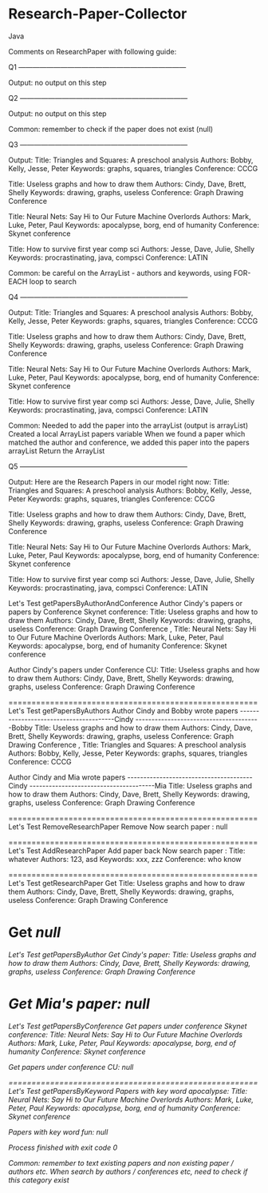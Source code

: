 # Research-Paper-Collector
Java

Comments on ResearchPaper with following guide:


Q1 ————————————————————————

Output: no output on this step

Q2 ————————————————————————

Output: no output on this step

Common: remember to check if the paper does not exist (null)

Q3 ————————————————————————

Output:
Title:      Triangles and Squares: A preschool analysis
Authors:    Bobby, Kelly, Jesse, Peter 
Keywords:   graphs, squares, triangles 
Conference: CCCG

Title:      Useless graphs and how to draw them
Authors:    Cindy, Dave, Brett, Shelly 
Keywords:   drawing, graphs, useless 
Conference: Graph Drawing Conference

Title:      Neural Nets: Say Hi to Our Future Machine Overlords
Authors:    Mark, Luke, Peter, Paul 
Keywords:   apocalypse, borg, end of humanity 
Conference: Skynet conference

Title:      How to survive first year comp sci
Authors:    Jesse, Dave, Julie, Shelly 
Keywords:   procrastinating, java, compsci 
Conference: LATIN

Common: be careful on the ArrayList - authors and keywords, using FOR-EACH loop to search


Q4 ————————————————————————

Output: 
Title:      Triangles and Squares: A preschool analysis
Authors:    Bobby, Kelly, Jesse, Peter 
Keywords:   graphs, squares, triangles 
Conference: CCCG

Title:      Useless graphs and how to draw them
Authors:    Cindy, Dave, Brett, Shelly 
Keywords:   drawing, graphs, useless 
Conference: Graph Drawing Conference

Title:      Neural Nets: Say Hi to Our Future Machine Overlords
Authors:    Mark, Luke, Peter, Paul 
Keywords:   apocalypse, borg, end of humanity 
Conference: Skynet conference

Title:      How to survive first year comp sci
Authors:    Jesse, Dave, Julie, Shelly 
Keywords:   procrastinating, java, compsci 
Conference: LATIN

Common: 
Needed to add the paper into the arrayList (output is arrayList)
Created a local ArrayList<ResearchPaper> papers variable
When we found a paper which matched the author and conference, we added this paper into the papers arrayList
Return the ArrayList 


Q5 ————————————————————————

Output:
Here are the Research Papers in our model right now: 
Title:      Triangles and Squares: A preschool analysis
Authors:    Bobby, Kelly, Jesse, Peter 
Keywords:   graphs, squares, triangles 
Conference: CCCG

Title:      Useless graphs and how to draw them
Authors:    Cindy, Dave, Brett, Shelly 
Keywords:   drawing, graphs, useless 
Conference: Graph Drawing Conference

Title:      Neural Nets: Say Hi to Our Future Machine Overlords
Authors:    Mark, Luke, Peter, Paul 
Keywords:   apocalypse, borg, end of humanity 
Conference: Skynet conference

Title:      How to survive first year comp sci
Authors:    Jesse, Dave, Julie, Shelly 
Keywords:   procrastinating, java, compsci 
Conference: LATIN

Let's Test getPapersByAuthorAndConference
Author Cindy's papers or papers by Conference Skynet conference: 
Title:      Useless graphs and how to draw them
Authors:    Cindy, Dave, Brett, Shelly 
Keywords:   drawing, graphs, useless 
Conference: Graph Drawing Conference
, Title:      Neural Nets: Say Hi to Our Future Machine Overlords
Authors:    Mark, Luke, Peter, Paul 
Keywords:   apocalypse, borg, end of humanity 
Conference: Skynet conference

Author Cindy's papers under Conference CU: 
Title:      Useless graphs and how to draw them
Authors:    Cindy, Dave, Brett, Shelly 
Keywords:   drawing, graphs, useless 
Conference: Graph Drawing Conference

======================================================
Let's Test getPapersByAuthors
Author Cindy and Bobby wrote papers 
---------------------------------------Cindy
---------------------------------------Bobby
Title:      Useless graphs and how to draw them
Authors:    Cindy, Dave, Brett, Shelly 
Keywords:   drawing, graphs, useless 
Conference: Graph Drawing Conference
, Title:      Triangles and Squares: A preschool analysis
Authors:    Bobby, Kelly, Jesse, Peter 
Keywords:   graphs, squares, triangles 
Conference: CCCG

Author Cindy and Mia wrote papers 
---------------------------------------Cindy
---------------------------------------Mia
Title:      Useless graphs and how to draw them
Authors:    Cindy, Dave, Brett, Shelly 
Keywords:   drawing, graphs, useless 
Conference: Graph Drawing Conference

======================================================
Let's Test RemoveResearchPaper
Remove <How to survive first year comp sci>
Now search paper <How to survive first year comp sci>: 
null

======================================================
Let's Test AddResearchPaper
Add paper <How to survive first year comp sci> back 
Now search paper <whatever>: 
Title:      whatever
Authors:    123, asd 
Keywords:   xxx, zzz 
Conference: who know

======================================================
Let's Test getResearchPaper
Get <Useless graphs and how to draw them>
Title:      Useless graphs and how to draw them
Authors:    Cindy, Dave, Brett, Shelly 
Keywords:   drawing, graphs, useless 
Conference: Graph Drawing Conference

Get <I love COMP>
null
======================================================
Let's Test getPapersByAuthor
Get Cindy's paper: 
Title:      Useless graphs and how to draw them
Authors:    Cindy, Dave, Brett, Shelly 
Keywords:   drawing, graphs, useless 
Conference: Graph Drawing Conference

Get Mia's paper: 
null
======================================================
Let's Test getPapersByConference
Get papers under conference Skynet conference: 
Title:      Neural Nets: Say Hi to Our Future Machine Overlords
Authors:    Mark, Luke, Peter, Paul 
Keywords:   apocalypse, borg, end of humanity 
Conference: Skynet conference

Get papers under conference CU: 
null

======================================================
Let's Test getPapersByKeyword
Papers with key word apocalypse: 
Title:      Neural Nets: Say Hi to Our Future Machine Overlords
Authors:    Mark, Luke, Peter, Paul 
Keywords:   apocalypse, borg, end of humanity 
Conference: Skynet conference

Papers with key word fun: 
null

Process finished with exit code 0


Common: 
remember to text existing papers and non existing paper / authors etc.
When search by authors / conferences etc, need to check if this category exist
